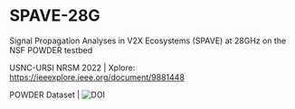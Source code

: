 # SPAVE-28G
Signal Propagation Analyses in V2X Ecosystems (SPAVE) at 28GHz on the NSF POWDER testbed

USNC-URSI NRSM 2022 | Xplore: https://ieeexplore.ieee.org/document/9881448

POWDER Dataset | ![DOI](https://zenodo.org/badge/DOI/10.5281/zenodo.7178597.svg)
